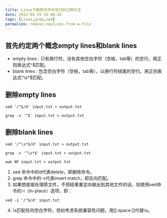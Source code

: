 ```yaml
---
title: Linux下删除文件中空行的几种方法
date: 2015-04-29 19:48:19
tags: [Linux,grep,sed]
permalink: remove-newlines-from-a-file
---
```

## 首先约定两个概念empty lines和blank lines ##
+ empty lines : 只有换行符，没有其他空白字符（空格，tab等）的空行。用正则表达式^$匹配。
+ blank lines : 包含空白字符（空格，tab等），以换行符结尾的空行。用正则表达式^\s*$匹配。

## 删除empty lines ##
```
sed '/^$/d' input.txt > output.txt
```
```
grep -v '^$' input.txt > output.txt
```
<!-- more -->
## 删除blank lines ##
```
sed '/^\s*$/d' input.txt > output.txt
```
```
grep -v '^\s*$' input.txt > output.txt
```
```
awk NF input.txt > output.txt
```

1. sed 命令中的d代表delete，即删除命令。
2. grep 命令中的-v代表invert match，即反向匹配。
3. 如果想直接处理原文件，不把结果重定向输出到其他文件的话，则使用sed命令的-i（in-place）选项，即：
```
sed -i '/^$/d' input.txt
```
4. \s匹配任何空白字符，但如考虑系统兼容性问题，用[[:space:]]代替\s。